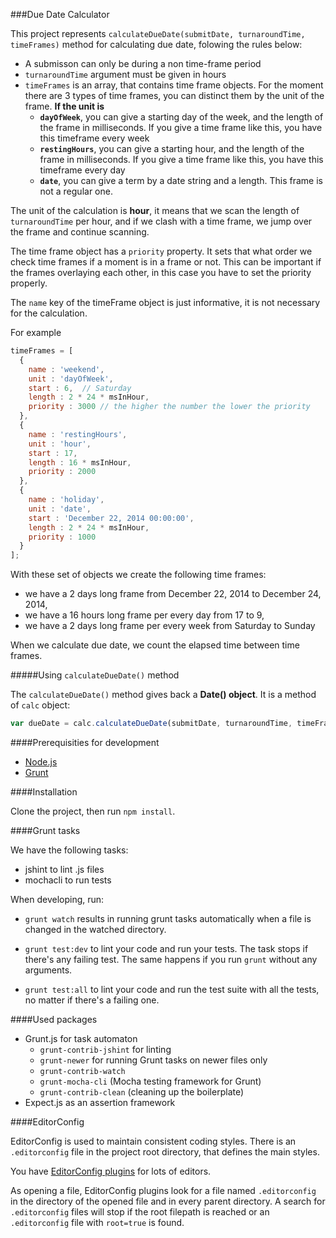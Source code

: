 ###Due Date Calculator

This project represents `calculateDueDate(submitDate, turnaroundTime, timeFrames)` method for calculating due date, folowing the rules below:

- A submisson can only be during a non time-frame period
- `turnaroundTime` argument must be given in hours
- `timeFrames` is an array, that contains time frame objects. For the moment there are 3 types of time frames, you can distinct them by the unit of the frame. **If the unit is**
  - **`dayOfWeek`**, you can give a starting day of the week, and the length of the frame in milliseconds. If you give a time frame like this, you have this timeframe every week
  - **`restingHours`**, you can give a starting hour, and the length of the frame in milliseconds. If you give a time frame like this, you have this timeframe every day
  - **`date`**, you can give a term by a date string and a length. This frame is not a regular one.

The unit of the calculation is **hour**, it means that we scan the length of `turnaroundTime` per hour, and if we clash with a time frame, we jump over the frame and continue scanning.

The time frame object has a `priority` property. It sets that what order we check time frames if a moment is in a frame or not. This can be important if the frames overlaying each other, in this case you have to set the priority properly.

The `name` key of the timeFrame object is just informative, it is not necessary for the calculation.

For example

```js
timeFrames = [
  {
    name : 'weekend',
    unit : 'dayOfWeek',
    start : 6,  // Saturday
    length : 2 * 24 * msInHour,
    priority : 3000 // the higher the number the lower the priority
  },
  {
    name : 'restingHours',
    unit : 'hour',
    start : 17,
    length : 16 * msInHour,
    priority : 2000
  },
  {
    name : 'holiday',
    unit : 'date',
    start : 'December 22, 2014 00:00:00',
    length : 2 * 24 * msInHour,
    priority : 1000
  }
];
```

With these set of objects we create the following time frames:
- we have a 2 days long frame from December 22, 2014 to December 24, 2014,
- we have a 16 hours long frame per every day from 17 to 9,
- we have a 2 days long frame per every week from Saturday to Sunday

When we calculate due date, we count the elapsed time between time frames.

#####Using `calculateDueDate()` method

The `calculateDueDate()` method gives back a **Date() object**. It is a method of `calc` object:

```js
var dueDate = calc.calculateDueDate(submitDate, turnaroundTime, timeFrames);
```

####Prerequisities for development

- [Node.js](http://nodejs.org/)
- [Grunt](http://gruntjs.com/getting-started)

####Installation

Clone the project, then run `npm install`.

####Grunt tasks

We have the following tasks:
- jshint to lint .js files
- mochacli to run tests

When developing, run:

- `grunt watch` results in running grunt tasks automatically when a file is changed in the watched directory.

- `grunt test:dev` to lint your code and run your tests. The task stops if there's any failing test. The same happens if you run `grunt` without any arguments.

- `grunt test:all` to lint your code and run the test suite with all the tests, no matter if there's a failing one.

####Used packages

- Grunt.js for task automaton
  - `grunt-contrib-jshint` for linting
  - `grunt-newer` for running Grunt tasks on newer files only
  - `grunt-contrib-watch`
  - `grunt-mocha-cli` (Mocha testing framework for Grunt)
  - `grunt-contrib-clean` (cleaning up the boilerplate)
- Expect.js as an assertion framework

####EditorConfig

EditorConfig is used to maintain consistent coding styles. There is an `.editorconfig` file in the project root directory, that defines the main styles.

You have [EditorConfig plugins](http://editorconfig.org/) for lots of editors.

As opening a file, EditorConfig plugins look for a file named `.editorconfig` in the directory of the opened file and in every parent directory. A search for `.editorconfig` files will stop if the root filepath is reached or an `.editorconfig` file with `root=true` is found.
